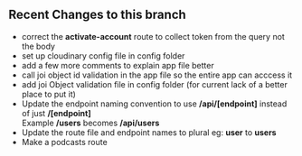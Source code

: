 ## Recent Changes to this branch
- correct the **activate-account** route to collect token from the query not the body 
- set up cloudinary config file in config folder
- add a few more comments to explain app file better
- call joi object id validation in the app file so the entire app can acccess it
- add joi Object validation file in config folder (for current lack of a better place to put it)
- Update the endpoint naming convention to use **/api/\[endpoint\]** instead of just **/\[endpoint\]**   
Example **/users** becomes **/api/users**
- Update the route file and endpoint names to plural eg: **user** to **users**
- Make a podcasts route